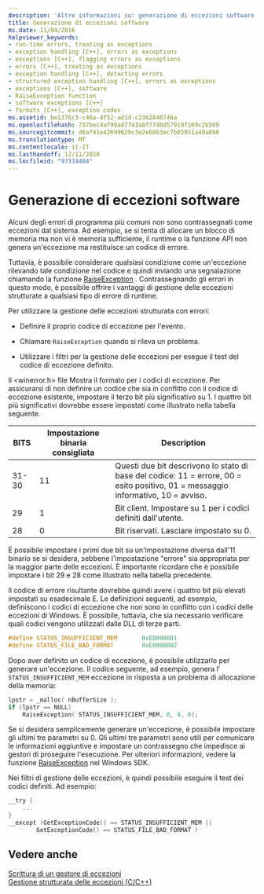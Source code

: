 ```yaml
---
description: 'Altre informazioni su: generazione di eccezioni software'
title: Generazione di eccezioni software
ms.date: 11/04/2016
helpviewer_keywords:
- run-time errors, treating as exceptions
- exception handling [C++], errors as exceptions
- exceptions [C++], flagging errors as exceptions
- errors [C++], treating as exceptions
- exception handling [C++], detecting errors
- structured exception handling [C++], errors as exceptions
- exceptions [C++], software
- RaiseException function
- software exceptions [C++]
- formats [C++], exception codes
ms.assetid: be1376c3-c46a-4f52-ad1d-c2362840746a
ms.openlocfilehash: 737bec4af99ad7743a8f7740d57919f169c2b509
ms.sourcegitcommit: d6af41e42699628c3e2e6063ec7b03931a49a098
ms.translationtype: MT
ms.contentlocale: it-IT
ms.lasthandoff: 12/11/2020
ms.locfileid: "97319404"
---
```

# <a name="raising-software-exceptions"></a>Generazione di eccezioni software

Alcuni degli errori di programma più comuni non sono contrassegnati come eccezioni dal sistema. Ad esempio, se si tenta di allocare un blocco di memoria ma non vi è memoria sufficiente, il runtime o la funzione API non genera un'eccezione ma restituisce un codice di errore.

Tuttavia, è possibile considerare qualsiasi condizione come un'eccezione rilevando tale condizione nel codice e quindi inviando una segnalazione chiamando la funzione [RaiseException](/windows/win32/api/errhandlingapi/nf-errhandlingapi-raiseexception) . Contrassegnando gli errori in questo modo, è possibile offrire i vantaggi di gestione delle eccezioni strutturate a qualsiasi tipo di errore di runtime.

Per utilizzare la gestione delle eccezioni strutturata con errori:

- Definire il proprio codice di eccezione per l'evento.

- Chiamare `RaiseException` quando si rileva un problema.

- Utilizzare i filtri per la gestione delle eccezioni per esegue il test del codice di eccezione definito.

Il \<winerror.h> file Mostra il formato per i codici di eccezione. Per assicurarsi di non definire un codice che sia in conflitto con il codice di eccezione esistente, impostare il terzo bit più significativo su 1. I quattro bit più significativi dovrebbe essere impostati come illustrato nella tabella seguente.

|BITS|Impostazione binaria consigliata|Description|
|----------|--------------------------------|-----------------|
|31-30|11|Questi due bit descrivono lo stato di base del codice: 11 = errore, 00 = esito positivo, 01 = messaggio informativo, 10 = avviso.|
|29|1|Bit client. Impostare su 1 per i codici definiti dall'utente.|
|28|0|Bit riservati. Lasciare impostato su 0.|

È possibile impostare i primi due bit su un'impostazione diversa dall'11 binario se si desidera, sebbene l'impostazione "errore" sia appropriata per la maggior parte delle eccezioni. È importante ricordare che è possibile impostare i bit 29 e 28 come illustrato nella tabella precedente.

Il codice di errore risultante dovrebbe quindi avere i quattro bit più elevati impostati su esadecimale E. Le definizioni seguenti, ad esempio, definiscono i codici di eccezione che non sono in conflitto con i codici delle eccezioni di Windows. È possibile, tuttavia, che sia necessario verificare quali codici vengono utilizzati dalle DLL di terze parti.

```cpp
#define STATUS_INSUFFICIENT_MEM       0xE0000001
#define STATUS_FILE_BAD_FORMAT        0xE0000002
```

Dopo aver definito un codice di eccezione, è possibile utilizzarlo per generare un'eccezione. Il codice seguente, ad esempio, genera l' `STATUS_INSUFFICIENT_MEM` eccezione in risposta a un problema di allocazione della memoria:

```cpp
lpstr = _malloc( nBufferSize );
if (lpstr == NULL)
    RaiseException( STATUS_INSUFFICIENT_MEM, 0, 0, 0);
```

Se si desidera semplicemente generare un'eccezione, è possibile impostare gli ultimi tre parametri su 0. Gli ultimi tre parametri sono utili per comunicare le informazioni aggiuntive e impostare un contrassegno che impedisce ai gestori di proseguire l'esecuzione. Per ulteriori informazioni, vedere la funzione [RaiseException](/windows/win32/api/errhandlingapi/nf-errhandlingapi-raiseexception) nel Windows SDK.

Nei filtri di gestione delle eccezioni, è quindi possibile eseguire il test dei codici definiti. Ad esempio:

```cpp
__try {
    ...
}
__except (GetExceptionCode() == STATUS_INSUFFICIENT_MEM ||
        GetExceptionCode() == STATUS_FILE_BAD_FORMAT )
```

## <a name="see-also"></a>Vedere anche

[Scrittura di un gestore di eccezioni](../cpp/writing-an-exception-handler.md)<br/>
[Gestione strutturata delle eccezioni (C/C++)](../cpp/structured-exception-handling-c-cpp.md)
